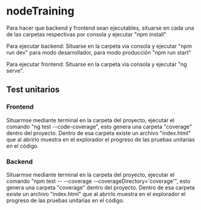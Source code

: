 # nodeTraining

Para hacer que backend y frontend sean ejecutables, situarse en cada una de las carpetas respectivas por consola y ejecutar "npm install"

Para ejecutar backend: Situarse en la carpeta via consola y ejecutar "npm run dev" para modo desarrollador, para modo producción "npm run start"

Para ejecutar frontend: Situarse en la carpeta via consola y ejecutar "ng serve".

## Test unitarios

### Frontend
Situarmse mediante terminal en la carpeta del proyecto, ejecutar el comando "ng test --code-coverage", esto genera una carpeta "coverage" dentro del proyecto. Dentro de esa carpeta existe un archivo "index.html" que al abrirlo muestra en el explorador el progreso de las pruebas unitarias en el código.

### Backend
Situarmse mediante terminal en la carpeta del proyecto, ejecutar el comando "npm test -- --coverage --coverageDirectory='coverage'", esto genera una carpeta "coverage" dentro del proyecto. Dentro de esa carpeta existe un archivo "index.html" que al abrirlo muestra en el explorador el progreso de las pruebas unitarias en el código.
